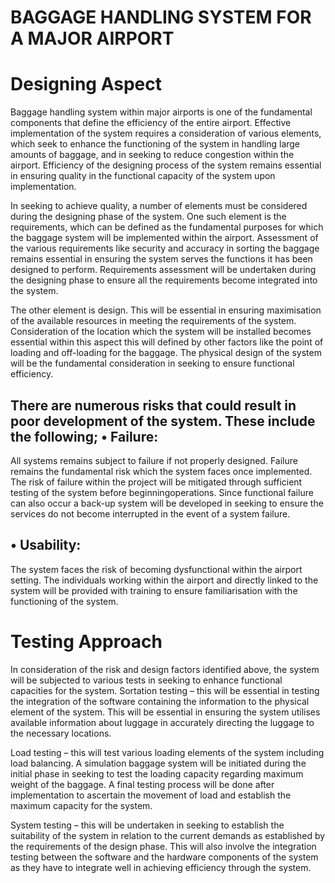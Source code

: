 
BAGGAGE HANDLING SYSTEM FOR A MAJOR AIRPORT
===========================================

Designing Aspect
================
Baggage handling system within major airports is one of the fundamental components that define the efficiency of 
the entire airport. Effective implementation of the system requires a consideration of various elements, 
which seek to enhance the functioning of the system in handling large amounts of baggage, and in seeking to reduce 
congestion within the airport. Efficiency of the designing process of the system remains essential in ensuring quality
in the functional capacity of the system upon implementation.

In seeking to achieve quality, a number of elements must be considered during the designing phase of the system.
One such element is the requirements, which can be defined as the fundamental purposes for which the baggage system 
will be implemented within the airport. Assessment of the various requirements like security and accuracy in sorting
the baggage remains essential in ensuring the system serves the functions it has been designed to perform. Requirements assessment
will be undertaken during the designing phase to ensure all the requirements become integrated into the system.

The other element is design. This will be essential in ensuring maximisation of the available resources in meeting the requirements
of the system. Consideration of the location which the system will be installed becomes essential within this aspect this will 
defined by other factors like the point of loading and off-loading for the baggage. The physical design of the system will be
the fundamental consideration in seeking to ensure functional efficiency.

There are numerous risks that could result in poor development of the system. These include the following;
•	Failure:
-----------
All systems remains subject to failure if not properly designed. Failure remains the fundamental
risk which the system faces once implemented. The risk of failure within the project will be mitigated through
sufficient testing of the system before beginningoperations. Since functional failure can also occur a back-up system
will be developed in seeking to ensure the services do not become interrupted in the event of a system failure. 

•	Usability:
------------
The system faces the risk of becoming dysfunctional within the airport setting. The individuals working within
the airport and directly linked to the system will be provided with training to ensure familiarisation with the functioning
of the system.

Testing Approach
================
In consideration of the risk and design factors identified above, the system will be subjected to various tests in seeking
to enhance functional capacities for the system.
Sortation testing – this will be essential in testing the integration of the software containing the information to the physical
element of the system. This will be essential in ensuring the system utilises available information about luggage in accurately
directing the luggage to the necessary locations.

Load testing – this will test various loading elements of the system including load balancing. A simulation baggage system
will be initiated during the initial phase in seeking to test the loading capacity regarding maximum weight of the baggage. A final 
testing process will be done after implementation to ascertain the movement of load and establish the maximum capacity for
the system.

System testing – this will be undertaken in seeking to establish the suitability of the system in relation to the current
demands as established by the requirements of the design phase. This will also involve the integration testing between 
the software and the hardware components of the system as they have to integrate well in achieving efficiency through
the system. 
